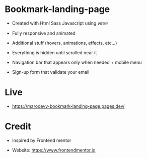 # Bookmark-landing-page

- Created with Html Sass Javascript using *vite*🔥

- Fully responsive and animated

- Additional stuff (hovers, animations, effects, etc...)

- Everything is hidden until scrolled near it

- Navigation bar that appears only when needed + mobile menu

- Sign-up form that validate your email

# Live

- https://marodevv-bookmark-landing-page.pages.dev/

# Credit

- Inspired by Frontend mentor

- Website: https://www.frontendmentor.io